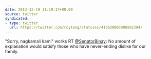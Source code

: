 ```yaml
---
date: 2013-12-19 11:19:17+00:00
source: twitter
syndicated:
- type: twitter
  url: https://twitter.com/roytang/statuses/413629606088802304/
---
```


"Sorry, nagkamali kami" works RT [@SenatorBinay](https://twitter.com/SenatorBinay/): No amount of explanation would satisfy those who have never-ending dislike for our family.